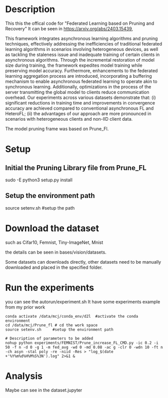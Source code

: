 # Description
This this the offical code for "Federated Learning based on Pruning and Recovery"
It can be seen in https://arxiv.org/abs/2403.15439,


This framework integrates asynchronous learning algorithms and pruning techniques, effectively addressing the inefficiencies of traditional federated learning algorithms in scenarios involving heterogeneous devices, as well as tackling the staleness issue and inadequate training of certain clients in asynchronous algorithms. Through the incremental restoration of model size during training, the framework expedites model training while preserving model accuracy. Furthermore, enhancements to the federated learning aggregation process are introduced, incorporating a buffering mechanism to enable asynchronous federated learning to operate akin to synchronous learning. Additionally, optimizations in the process of the server transmitting the global model to clients reduce communication overhead. Our experiments across various datasets demonstrate that: (i) significant reductions in training time and improvements in convergence accuracy are achieved compared to conventional asynchronous FL and HeteroFL; (ii) the advantages of our approach are more pronounced in scenarios with heterogeneous clients and non-IID client data.

The model pruning frame was based on Prune_Fl.

# Setup
## Initial the Pruning Library file from Prune_FL

sudo -E python3 setup.py install
## Setup the environment path
source setenv.sh     #setup the path

# Download the dataset
such as Cifar10, Femnist, Tiny-ImageNet, Mnist

the details can be seen in bases/vision/datasets. 

Some datasets can downloads directly, other datasets need to be manually downloaded and placed in the specified folder.


# Run the experiments
you can see the autorun/experiment.sh
It have some experiments example from my prior work

```
conda activate /data/mcj/conda_env/d2l  #activate the conda environment
cd /data/mcj/Prune_fl # cd the work space
source setenv.sh     #setup the environment path

# Description of parameters to be added
nohup python experiments/FEMNIST/Prune_increase_FL_CMD.py -ic 0.2 -i 50 -f n -d 0 -g 1 -m fed_avg -wd 0 -md 0.08 -ac g -clr 0 -wdn 10 -ft n -ch asyn -stal poly -re -niid -Res > "log_$(date +'%Y%m%d%H%M%S%3N').log" 2>&1 &
```


# Analysis

Maybe can see in the dataset.jupyter
